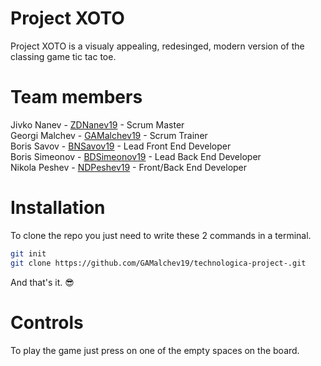# Project XOTO

Project XOTO is a visualy appealing, redesinged, modern version of the classing game tic tac toe.

# Team members

Jivko Nanev - [ZDNanev19](https://github.com/ZDNanev19) - Scrum Master  
Georgi Malchev - [GAMalchev19](https://github.com/GAMalchev19) - Scrum Trainer  
Boris Savov - [BNSavov19](https://github.com/BNSavov19) - Lead Front End Developer  
Boris Simeonov - [BDSimeonov19](https://github.com/BDSimeonov19) - Lead Back End Developer  
Nikola Peshev - [NDPeshev19](https://github.com/NDPeshev19) - Front/Back End Developer

# Installation

To clone the repo you just need to write these 2 commands in a terminal.

```bash
git init
git clone https://github.com/GAMalchev19/technologica-project-.git
```

And that's it. 😎

# Controls

To play the game just press on one of the empty spaces on the board.
